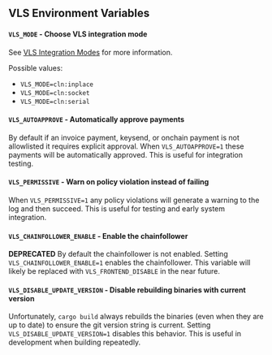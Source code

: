 ## VLS Environment Variables

#### `VLS_MODE` - Choose VLS integration mode

See [VLS Integration Modes](https://gitlab.com/lightning-signer/docs/-/blob/master/overview/README.md#vls-integration-modes)
for more information.

Possible values:
- `VLS_MODE=cln:inplace`
- `VLS_MODE=cln:socket`
- `VLS_MODE=cln:serial`

#### `VLS_AUTOAPPROVE` - Automatically approve payments

By default if an invoice payment, keysend, or onchain payment is not allowlisted it requires
explicit approval.  When `VLS_AUTOAPPROVE=1` these payments will be automatically approved.
This is useful for integration testing.

#### `VLS_PERMISSIVE` - Warn on policy violation instead of failing

When `VLS_PERMISSIVE=1` any policy violations will generate a warning to the log and then succeed.
This is useful for testing and early system integration.

#### `VLS_CHAINFOLLOWER_ENABLE` - Enable the chainfollower

**DEPRECATED** By default the chainfollower is not enabled.  Setting
`VLS_CHAINFOLLOWER_ENABLE=1` enables the chainfollower.  This variable will likely be
replaced with `VLS_FRONTEND_DISABLE` in the near future.

#### `VLS_DISABLE_UPDATE_VERSION` - Disable rebuilding binaries with current version

Unfortunately, `cargo build` always rebuilds the binaries (even when they are up to date) to
ensure the git version string is current.  Setting `VLS_DISABLE_UPDATE_VERSION=1` disables
this behavior.  This is useful in development when building repeatedly.
